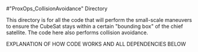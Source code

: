 #"ProxOps_CollisionAvoidance" Directory

This directory is for all the code that will perform the small-scale maneuvers to ensure the CubeSat stays within a certain "bounding box" of the chief satellite.
The code here also performs collision avoidance.

EXPLANATION OF HOW CODE WORKS AND ALL DEPENDENCIES BELOW